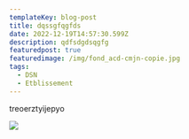 ```yaml
---
templateKey: blog-post
title: dqssgfqgfds
date: 2022-12-19T14:57:30.599Z
description: qdfsdgdsqgfg
featuredpost: true
featuredimage: /img/fond_acd-cmjn-copie.jpg
tags:
  - DSN
  - Etblissement
---
```

t﻿reoerztyijepyo





![](https://www.acd-groupe.fr/wp-content/uploads/2022/08/chiffre-1.svg)